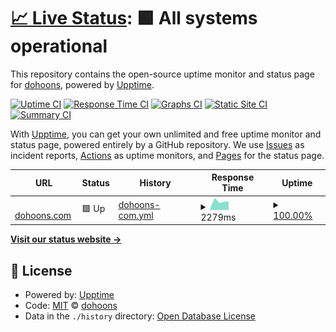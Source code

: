 # [📈 Live Status](https://dohoons.github.io/upptime): <!--live status--> **🟩 All systems operational**

This repository contains the open-source uptime monitor and status page for [dohoons](https://dohoons.com/), powered by [Upptime](https://github.com/upptime/upptime).

[![Uptime CI](https://github.com/dohoons/upptime/workflows/Uptime%20CI/badge.svg)](https://github.com/upptime/upptime/actions?query=workflow%3A%22Uptime+CI%22)
[![Response Time CI](https://github.com/dohoons/upptime/workflows/Response%20Time%20CI/badge.svg)](https://github.com/upptime/upptime/actions?query=workflow%3A%22Response+Time+CI%22)
[![Graphs CI](https://github.com/dohoons/upptime/workflows/Graphs%20CI/badge.svg)](https://github.com/upptime/upptime/actions?query=workflow%3A%22Graphs+CI%22)
[![Static Site CI](https://github.com/dohoons/upptime/workflows/Static%20Site%20CI/badge.svg)](https://github.com/upptime/upptime/actions?query=workflow%3A%22Static+Site+CI%22)
[![Summary CI](https://github.com/dohoons/upptime/workflows/Summary%20CI/badge.svg)](https://github.com/upptime/upptime/actions?query=workflow%3A%22Summary+CI%22)

With [Upptime](https://upptime.js.org), you can get your own unlimited and free uptime monitor and status page, powered entirely by a GitHub repository. We use [Issues](https://github.com/dohoons/upptime/issues) as incident reports, [Actions](https://github.com/dohoons/upptime/actions) as uptime monitors, and [Pages](https://dohoons.github.io/upptime) for the status page.

<!--start: status pages-->
<!-- This summary is generated by Upptime (https://github.com/upptime/upptime) -->
<!-- Do not edit this manually, your changes will be overwritten -->
<!-- prettier-ignore -->
| URL | Status | History | Response Time | Uptime |
| --- | ------ | ------- | ------------- | ------ |
| <img alt="" src="https://favicons.githubusercontent.com/dohoons.com" height="13"> [dohoons.com](https://dohoons.com) | 🟩 Up | [dohoons-com.yml](https://github.com/dohoons/upptime/commits/HEAD/history/dohoons-com.yml) | <details><summary><img alt="Response time graph" src="./graphs/dohoons-com/response-time-week.png" height="20"> 2279ms</summary><br><a href="https://dohoons.github.io/upptime/history/dohoons-com"><img alt="Response time 2087" src="https://img.shields.io/endpoint?url=https%3A%2F%2Fraw.githubusercontent.com%2Fdohoons%2Fupptime%2FHEAD%2Fapi%2Fdohoons-com%2Fresponse-time.json"></a><br><a href="https://dohoons.github.io/upptime/history/dohoons-com"><img alt="24-hour response time 1954" src="https://img.shields.io/endpoint?url=https%3A%2F%2Fraw.githubusercontent.com%2Fdohoons%2Fupptime%2FHEAD%2Fapi%2Fdohoons-com%2Fresponse-time-day.json"></a><br><a href="https://dohoons.github.io/upptime/history/dohoons-com"><img alt="7-day response time 2279" src="https://img.shields.io/endpoint?url=https%3A%2F%2Fraw.githubusercontent.com%2Fdohoons%2Fupptime%2FHEAD%2Fapi%2Fdohoons-com%2Fresponse-time-week.json"></a><br><a href="https://dohoons.github.io/upptime/history/dohoons-com"><img alt="30-day response time 2223" src="https://img.shields.io/endpoint?url=https%3A%2F%2Fraw.githubusercontent.com%2Fdohoons%2Fupptime%2FHEAD%2Fapi%2Fdohoons-com%2Fresponse-time-month.json"></a><br><a href="https://dohoons.github.io/upptime/history/dohoons-com"><img alt="1-year response time 2087" src="https://img.shields.io/endpoint?url=https%3A%2F%2Fraw.githubusercontent.com%2Fdohoons%2Fupptime%2FHEAD%2Fapi%2Fdohoons-com%2Fresponse-time-year.json"></a></details> | <details><summary><a href="https://dohoons.github.io/upptime/history/dohoons-com">100.00%</a></summary><a href="https://dohoons.github.io/upptime/history/dohoons-com"><img alt="All-time uptime 100.00%" src="https://img.shields.io/endpoint?url=https%3A%2F%2Fraw.githubusercontent.com%2Fdohoons%2Fupptime%2FHEAD%2Fapi%2Fdohoons-com%2Fuptime.json"></a><br><a href="https://dohoons.github.io/upptime/history/dohoons-com"><img alt="24-hour uptime 100.00%" src="https://img.shields.io/endpoint?url=https%3A%2F%2Fraw.githubusercontent.com%2Fdohoons%2Fupptime%2FHEAD%2Fapi%2Fdohoons-com%2Fuptime-day.json"></a><br><a href="https://dohoons.github.io/upptime/history/dohoons-com"><img alt="7-day uptime 100.00%" src="https://img.shields.io/endpoint?url=https%3A%2F%2Fraw.githubusercontent.com%2Fdohoons%2Fupptime%2FHEAD%2Fapi%2Fdohoons-com%2Fuptime-week.json"></a><br><a href="https://dohoons.github.io/upptime/history/dohoons-com"><img alt="30-day uptime 100.00%" src="https://img.shields.io/endpoint?url=https%3A%2F%2Fraw.githubusercontent.com%2Fdohoons%2Fupptime%2FHEAD%2Fapi%2Fdohoons-com%2Fuptime-month.json"></a><br><a href="https://dohoons.github.io/upptime/history/dohoons-com"><img alt="1-year uptime 100.00%" src="https://img.shields.io/endpoint?url=https%3A%2F%2Fraw.githubusercontent.com%2Fdohoons%2Fupptime%2FHEAD%2Fapi%2Fdohoons-com%2Fuptime-year.json"></a></details>

<!--end: status pages-->

[**Visit our status website →**](https://dohoons.github.io/upptime)

## 📄 License

- Powered by: [Upptime](https://github.com/upptime/upptime)
- Code: [MIT](./LICENSE) © [dohoons](https://dohoons.com/)
- Data in the `./history` directory: [Open Database License](https://opendatacommons.org/licenses/odbl/1-0/)
